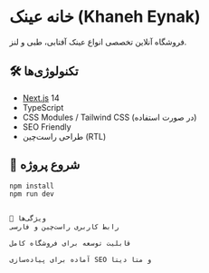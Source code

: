 # خانه عینک (Khaneh Eynak)

فروشگاه آنلاین تخصصی انواع عینک آفتابی، طبی و لنز.

## 🛠️ تکنولوژی‌ها

- [Next.js](https://nextjs.org/) 14
- TypeScript
- CSS Modules / Tailwind CSS (در صورت استفاده)
- SEO Friendly
- طراحی راست‌چین (RTL)


## 🚀 شروع پروژه

```bash
npm install
npm run dev


📌 ویژگی‌ها
رابط کاربری راست‌چین و فارسی

قابلیت توسعه برای فروشگاه کامل

آماده برای پیاده‌سازی SEO و متا دیتا

